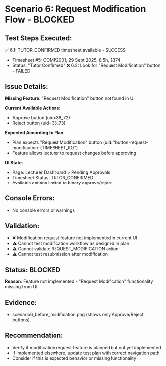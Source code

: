 # Scenario 6: Request Modification Flow - BLOCKED

## Test Steps Executed:
✅ 6.1: TUTOR_CONFIRMED timesheet available - SUCCESS
  - Timesheet #5: COMP2001, 29 Sept 2025, 8.5h, $374
  - Status: "Tutor Confirmed"
❌ 6.2: Look for "Request Modification" button - FAILED

## Issue Details:
**Missing Feature**: "Request Modification" button not found in UI

**Current Available Actions**:
- Approve button (uid=38_72)
- Reject button (uid=38_73)

**Expected According to Plan**:
- Plan expects "Request Modification" button (uid: "button-request-modification-{TIMESHEET_ID}")
- Feature allows lecturer to request changes before approving

**UI State**:
- Page: Lecturer Dashboard > Pending Approvals
- Timesheet Status: TUTOR_CONFIRMED
- Available actions limited to binary approve/reject

## Console Errors:
- No console errors or warnings

## Validation:
- ❌ Modification request feature not implemented in current UI
- ⚠️  Cannot test modification workflow as designed in plan
- ⚠️  Cannot validate REQUEST_MODIFICATION action
- ⚠️  Cannot test resubmission after modification

## Status: BLOCKED
**Reason**: Feature not implemented - "Request Modification" functionality missing from UI

## Evidence:
- scenario6_before_modification.png (shows only Approve/Reject buttons)

## Recommendation:
- Verify if modification request feature is planned but not yet implemented
- If implemented elsewhere, update test plan with correct navigation path
- Consider if this is expected behavior or missing functionality
